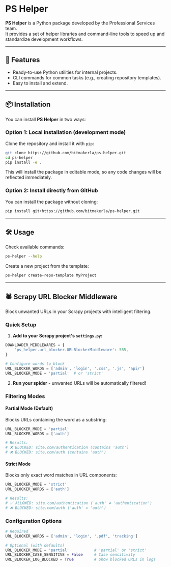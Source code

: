 # PS Helper

**PS Helper** is a Python package developed by the Professional Services team.  
It provides a set of helper libraries and command-line tools to speed up and standardize development workflows.

---

## 🚀 Features
- Ready-to-use Python utilities for internal projects.
- CLI commands for common tasks (e.g., creating repository templates).
- Easy to install and extend.

---

## 📦 Installation

You can install **PS Helper** in two ways:

### Option 1: Local installation (development mode)
Clone the repository and install it with `pip`:

```bash
git clone https://github.com/bitmakerla/ps-helper.git
cd ps-helper
pip install -e .
```

This will install the package in editable mode, so any code changes will be reflected immediately.

### Option 2: Install directly from GitHub

You can install the package without cloning:

```bash
pip install git+https://github.com/bitmakerla/ps-helper.git
```

---

## 🛠 Usage
Check available commands:
```bash
ps-helper --help
```

Create a new project from the template:
```bash
ps-helper create-repo-template MyProject
```

---

## 🕷️ Scrapy URL Blocker Middleware

Block unwanted URLs in your Scrapy projects with intelligent filtering.

### Quick Setup

1. **Add to your Scrapy project's `settings.py`:**
```python
DOWNLOADER_MIDDLEWARES = {
    'ps_helper.url_blocker.URLBlockerMiddleware': 585,
}

# Configure words to block
URL_BLOCKER_WORDS = ['admin', 'login', '.css', '.js', 'api/']
URL_BLOCKER_MODE = 'partial'  # or 'strict'
```

2. **Run your spider** - unwanted URLs will be automatically filtered!

### Filtering Modes

#### Partial Mode (Default)
Blocks URLs containing the word as a substring:
```python
URL_BLOCKER_MODE = 'partial'
URL_BLOCKER_WORDS = ['auth']

# Results:
# ❌ BLOCKED: site.com/authentication (contains 'auth')
# ❌ BLOCKED: site.com/auth (contains 'auth')
```

#### Strict Mode
Blocks only exact word matches in URL components:
```python
URL_BLOCKER_MODE = 'strict'  
URL_BLOCKER_WORDS = ['auth']

# Results:
# ✅ ALLOWED: site.com/authentication ('auth' ≠ 'authentication')
# ❌ BLOCKED: site.com/auth ('auth' = 'auth')
```

### Configuration Options

```python
# Required
URL_BLOCKER_WORDS = ['admin', 'login', '.pdf', 'tracking']

# Optional (with defaults)
URL_BLOCKER_MODE = 'partial'           # 'partial' or 'strict'
URL_BLOCKER_CASE_SENSITIVE = False     # Case sensitivity  
URL_BLOCKER_LOG_BLOCKED = True         # Show blocked URLs in logs

